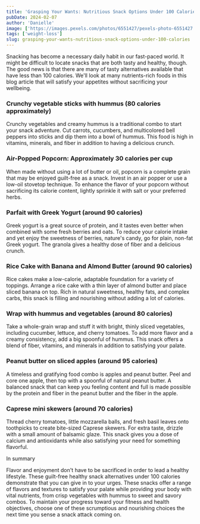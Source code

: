 ```yaml
---
title: 'Grasping Your Wants: Nutritious Snack Options Under 100 Calories'
pubDate: 2024-02-07
author: 'Danielle'
image: ['https://images.pexels.com/photos/6551427/pexels-photo-6551427.jpeg?auto=compress&cs=tinysrgb&w=1260&h=750&dpr=1']
tags: ['weight-loss']
slug: grasping-your-wants-nutritious-snack-options-under-100-calories
---
```




Snacking has become a necessary daily habit in our fast-paced world. It might be difficult to locate snacks that are both tasty and healthy, though. The good news is that there are many of tasty alternatives available that have less than 100 calories. We'll look at many nutrients-rich foods in this blog article that will satisfy your appetites without sacrificing your wellbeing.

### Crunchy vegetable sticks with hummus (80 calories approximately)
Crunchy vegetables and creamy hummus is a traditional combo to start your snack adventure. Cut carrots, cucumbers,  and multicolored bell peppers into sticks and dip them into a bowl of hummus.   This food is high in vitamins, minerals, and fiber in addition to having a delicious crunch.

### Air-Popped Popcorn: Approximately 30 calories per cup
When made without using a lot of butter or oil, popcorn is a complete grain that may be enjoyed guilt-free as a snack. Invest in an air popper or use a low-oil stovetop technique. To enhance the flavor of your popcorn without sacrificing its calorie content, lightly sprinkle it with salt or your preferred herbs.

### Parfait with Greek Yogurt (around 90 calories)
Greek yogurt is a great source of protein, and it tastes even better when combined with some fresh berries and oats. To reduce your calorie intake and yet enjoy the sweetness of berries, nature's candy, go for plain, non-fat Greek yogurt. The granola gives a healthy dose of fiber and a delicious crunch.

### Rice Cake with Banana and Almond Butter (around 90 calories)
Rice cakes make a low-calorie, adaptable foundation for a variety of toppings. Arrange a rice cake with a thin layer of almond butter and place sliced banana on top. Rich in natural sweetness, healthy fats, and complex carbs, this snack is filling and nourishing without adding a lot of calories.

### Wrap with hummus and vegetables (around 80 calories)
Take a whole-grain wrap and stuff it with bright, thinly sliced vegetables, including cucumber, lettuce, and cherry tomatoes. To add more flavor and a creamy consistency, add a big spoonful of hummus. This snack offers a blend of fiber, vitamins, and minerals in addition to satisfying your palate.

### Peanut butter on sliced apples (around 95 calories)
A timeless and gratifying food combo is apples and peanut butter. Peel and core one apple, then top with a spoonful of natural peanut butter. A balanced snack that can keep you feeling content and full is made possible by the protein and fiber in the peanut butter and the fiber in the apple.

### Caprese mini skewers (around 70 calories)
Thread cherry tomatoes, little mozzarella balls, and fresh basil leaves onto toothpicks to create bite-sized Caprese skewers. For extra taste, drizzle with a small amount of balsamic glaze. This snack gives you a dose of calcium and antioxidants while also satisfying your need for something flavorful.

In summary

Flavor and enjoyment don't have to be sacrificed in order to lead a healthy lifestyle. These guilt-free healthy snack alternatives under 100 calories demonstrate that you can give in to your urges. These snacks offer a range of flavors and textures to satisfy your palate while providing your body with vital nutrients, from crisp vegetables with hummus to sweet and savory combos. To maintain your progress toward your fitness and health objectives, choose one of these scrumptious and nourishing choices the next time you sense a snack attack coming on.


